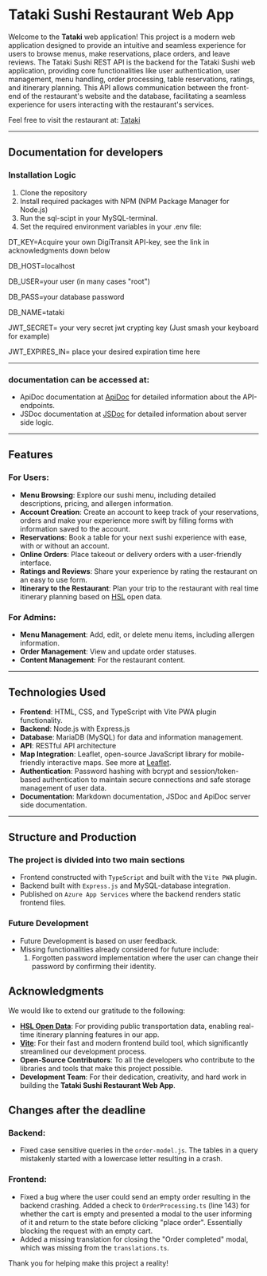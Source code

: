 # Tataki Sushi Restaurant Web App

Welcome to the **Tataki** web application! This project is a modern web application designed to provide an intuitive and seamless experience for users to browse menus, make reservations, place orders, and leave reviews. The Tataki Sushi REST API is the backend for the Tataki Sushi web application, providing core functionalities like user authentication, user management, menu handling, order processing, table reservations, ratings, and itinerary planning. This API allows communication between the front-end of the restaurant's website and the database, facilitating a seamless experience for users interacting with the restaurant's services.

Feel free to visit the restaurant at: [Tataki]()

---

## Documentation for developers

### Installation Logic
1. Clone the repository
2. Install required packages with NPM (NPM Package Manager for Node.js)
3. Run the sql-scipt in your MySQL-terminal.
4. Set the required environment variables in your .env file:

DT_KEY=Acquire your own DigiTransit API-key, see the link in acknowledgments down below  

DB_HOST=localhost  

DB_USER=your user (in many cases "root")  

DB_PASS=your database password  

DB_NAME=tataki  

JWT_SECRET= your very secret jwt crypting key (Just smash your keyboard for example)  

JWT_EXPIRES_IN= place your desired expiration time here  

---

### documentation can be accessed at:
- ApiDoc documentation at [ApiDoc](https://users.metropolia.fi/~karripar/js-exercises/tataki-docs/apidocs/) for detailed information about the API-endpoints.
- JSDoc documentation at [JSDoc](https://users.metropolia.fi/~karripar/js-exercises/tataki-docs/jsdocs/) for detailed information about server side logic.

---

## Features

### For Users:
- **Menu Browsing**: Explore our sushi menu, including detailed descriptions, pricing, and allergen information.
- **Account Creation**: Create an account to keep track of your reservations, orders and make your experience more swift by filling forms with information saved to the account.
- **Reservations**: Book a table for your next sushi experience with ease, with or without an account.
- **Online Orders**: Place takeout or delivery orders with a user-friendly interface.
- **Ratings and Reviews**: Share your experience by rating the restaurant on an easy to use form.
- **Itinerary to the Restaurant**: Plan your trip to the restaurant with real time itinerary planning based on [HSL](https://www.hsl.fi/avoindata) open data.

### For Admins:
- **Menu Management**: Add, edit, or delete menu items, including allergen information.
- **Order Management**: View and update order statuses.
- **Content Management**: For the restaurant content.

---

## Technologies Used
- **Frontend**: HTML, CSS, and TypeScript with Vite PWA plugin functionality.
- **Backend**: Node.js with Express.js
- **Database**: MariaDB (MySQL) for data and information management. 
- **API**: RESTful API architecture
- **Map Integration**: Leaflet, open-source JavaScript library for mobile-friendly interactive maps. See more at [Leaflet](https://leafletjs.com).
- **Authentication**: Password hashing with bcrypt and session/token-based authentication to maintain secure connections and safe storage management of user data.
- **Documentation**: Markdown documentation, JSDoc and ApiDoc server side documentation.

---

## Structure and Production

### The project is divided into two main sections
- Frontend constructed with `TypeScript` and built with the `Vite PWA` plugin.
- Backend built with `Express.js` and MySQL-database integration.
- Published on `Azure App Services` where the backend renders static frontend files.


### Future Development
- Future Development is based on user feedback.
- Missing functionalities already considered for future include:
    1. Forgotten password implementation where the user can change their password by confirming their identity.


## Acknowledgments

We would like to extend our gratitude to the following:

- **[HSL Open Data](https://www.hsl.fi/avoindata)**: For providing public transportation data, enabling real-time itinerary planning features in our app.
- **[Vite](https://vite-pwa-org.netlify.app/)**: For their fast and modern frontend build tool, which significantly streamlined our development process.
- **Open-Source Contributors**: To all the developers who contribute to the libraries and tools that make this project possible.
- **Development Team**: For their dedication, creativity, and hard work in building the **Tataki Sushi Restaurant Web App**.


## Changes after the deadline

### Backend:
- Fixed case sensitive queries in the `order-model.js`. The tables in a query mistakenly started with a lowercase letter resulting in a crash.

### Frontend:
- Fixed a bug where the user could send an empty order resulting in the backend crashing. Added a check to `OrderProcessing.ts` (line 143) for whether the cart is empty and presented a modal to the user informing of it and return to the state before clicking "place order". Essentially blocking the request with an empty cart.
- Added a missing translation for closing the "Order completed" modal, which was missing from the `translations.ts`.

Thank you for helping make this project a reality!
